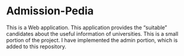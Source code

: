 # Admission-Pedia

This is a Web application. This application provides the “suitable” candidates about the useful information of universities. This is a small portion of the project. I have implemented the admin portion, which is added to this repository.
